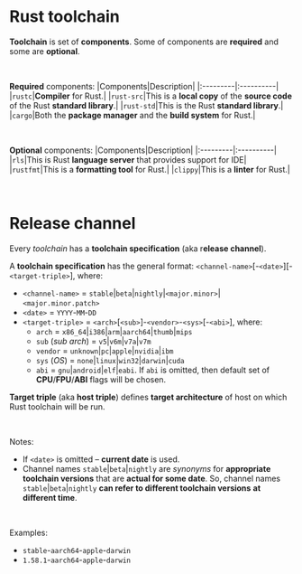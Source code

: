 # Rust toolchain 
**Toolchain** is set of **components**. Some of components are **required** and some are **optional**.

<br>

**Required** components:
|Components|Description|
|:---------|:----------|
|``rustc``|**Compiler** for Rust.|
|``rust-src``|This is a **local copy** of the **source code** of the Rust **standard library**.|
|``rust-std``|This is the Rust **standard library**.|
|``cargo``|Both the **package manager** and the **build system** for Rust.|

<br>

**Optional** components:
|Components|Description|
|:---------|:----------|
|``rls``|This is Rust **language server** that provides support for IDE|
|``rustfmt``|This is a **formatting tool** for Rust.|
|``clippy``|This is a **linter** for Rust.|

<br>

# Release channel
Every *toolchain* has a **toolchain specification** (aka r**elease channel**). 

A **toolchain specification** has the general format: ``<channel-name>``\[-``<date>``\]\[-``<target-triple>``\], where:
- ``<channel-name>`` = ``stable``|``beta``|``nightly``|``<major.minor>``|``<major.minor.patch>``
- ``<date>`` = ``YYYY``-``MM``-``DD``
- ``<target-triple>`` = ``<arch>``[``<sub>``]-``<vendor>``-``<sys>``[-``<abi>``], where:
    - ``arch`` = ``x86_64``|``i386``|``arm``|``aarch64``|``thumb``|``mips``
    - ``sub`` (*sub arch*) = ``v5``|``v6m``|``v7a``|``v7m``
    - ``vendor`` = ``unknown``|``pc``|``apple``|``nvidia``|``ibm``
    - ``sys`` (*OS*) = ``none``|``linux``|``win32``|``darwin``|``cuda``
    - ``abi`` = ``gnu``|``android``|``elf``|``eabi``. If ``abi`` is omitted, then default set of **CPU**/**FPU**/**ABI** flags will be chosen.

**Target triple** (aka **host triple**) defines **target architecture** of host on which Rust toolchain will be run.

<br>

Notes:
- If ``<date>`` is omitted – **current date** is used.
- Channel names ``stable``|``beta``|``nightly`` are *synonyms* for **appropriate toolchain versions** that are **actual for some date**. So, channel names ``stable``|``beta``|`nightly` __can refer to different toolchain versions__ **at different time**.

<br>

Examples:
- ``stable``-``aarch64``-``apple``-``darwin``
- ``1.58.1``-``aarch64``-``apple``-``darwin``
